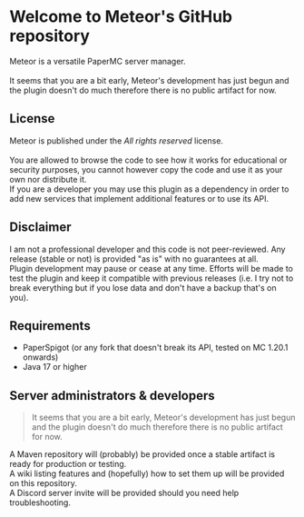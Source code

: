 # Welcome to Meteor's GitHub repository
Meteor is a versatile PaperMC server manager.<br>
<br>
It seems that you are a bit early, Meteor's development has just begun and the plugin doesn't do much therefore there is no public artifact for now.
 
## License
Meteor is published under the *All rights reserved* license.<br>
<br>
You are allowed to browse the code to see how it works for educational or security purposes, you cannot however copy the code and use it as your own nor distribute it.<br>
If you are a developer you may use this plugin as a dependency in order to add new services that implement additional features or to use its API.<br>

## Disclaimer
I am not a professional developer and this code is not peer-reviewed. Any release (stable or not) is provided "as is" with no guarantees at all.<br>
Plugin development may pause or cease at any time. Efforts will be made to test the plugin and keep it compatible with previous releases (i.e. I try not to break everything but if you lose data and don't have a backup that's on you).

## Requirements
- PaperSpigot (or any fork that doesn't break its API, tested on MC 1.20.1 onwards)
- Java 17 or higher
 
## Server administrators & developers
> It seems that you are a bit early, Meteor's development has just begun and the plugin doesn't do much therefore there is no public artifact for now.
 
A Maven repository will (probably) be provided once a stable artifact is ready for production or testing.<br>
A wiki listing features and (hopefully) how to set them up will be provided on this repository.<br>
A Discord server invite will be provided should you need help troubleshooting.